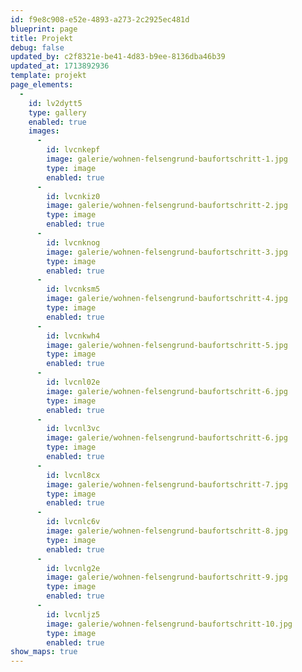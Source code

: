 ```yaml
---
id: f9e8c908-e52e-4893-a273-2c2925ec481d
blueprint: page
title: Projekt
debug: false
updated_by: c2f8321e-be41-4d83-b9ee-8136dba46b39
updated_at: 1713892936
template: projekt
page_elements:
  -
    id: lv2dytt5
    type: gallery
    enabled: true
    images:
      -
        id: lvcnkepf
        image: galerie/wohnen-felsengrund-baufortschritt-1.jpg
        type: image
        enabled: true
      -
        id: lvcnkiz0
        image: galerie/wohnen-felsengrund-baufortschritt-2.jpg
        type: image
        enabled: true
      -
        id: lvcnknog
        image: galerie/wohnen-felsengrund-baufortschritt-3.jpg
        type: image
        enabled: true
      -
        id: lvcnksm5
        image: galerie/wohnen-felsengrund-baufortschritt-4.jpg
        type: image
        enabled: true
      -
        id: lvcnkwh4
        image: galerie/wohnen-felsengrund-baufortschritt-5.jpg
        type: image
        enabled: true
      -
        id: lvcnl02e
        image: galerie/wohnen-felsengrund-baufortschritt-6.jpg
        type: image
        enabled: true
      -
        id: lvcnl3vc
        image: galerie/wohnen-felsengrund-baufortschritt-6.jpg
        type: image
        enabled: true
      -
        id: lvcnl8cx
        image: galerie/wohnen-felsengrund-baufortschritt-7.jpg
        type: image
        enabled: true
      -
        id: lvcnlc6v
        image: galerie/wohnen-felsengrund-baufortschritt-8.jpg
        type: image
        enabled: true
      -
        id: lvcnlg2e
        image: galerie/wohnen-felsengrund-baufortschritt-9.jpg
        type: image
        enabled: true
      -
        id: lvcnljz5
        image: galerie/wohnen-felsengrund-baufortschritt-10.jpg
        type: image
        enabled: true
show_maps: true
---
```

